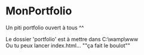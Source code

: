 # MonPortfolio
Un piti portfolio ouvert à tous ^^

Le dossier 'portfolio\' est à mettre dans C:\wamp\www\
Ou tu peux lancer index.html... ""ça fait le boulot""
